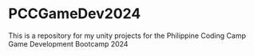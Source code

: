 # PCCGameDev2024
This is a repository for my unity projects for the Philippine Coding Camp Game Development Bootcamp 2024
